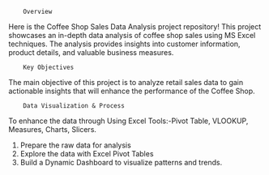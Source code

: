         Overview
Here is the Coffee Shop Sales Data Analysis project repository! This project showcases an in-depth data analysis of coffee shop sales using MS Excel techniques. The analysis provides insights into customer information, product details, and valuable business measures.

        Key Objectives
The main objective of this project is to analyze retail sales data to gain actionable insights that will enhance the performance of the Coffee Shop.

        Data Visualization & Process
To enhance the data through Using Excel Tools:-Pivot Table, VLOOKUP, Measures, Charts, Slicers.

1. Prepare the raw data for analysis
2. Explore the data with Excel Pivot Tables
3. Build a Dynamic Dashboard to visualize patterns and trends.
